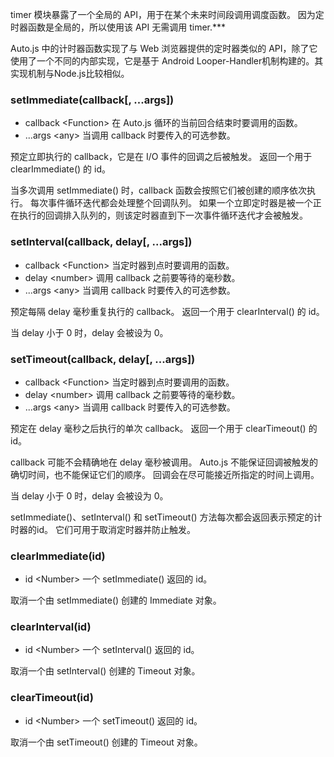 timer 模块暴露了一个全局的 API，用于在某个未来时间段调用调度函数。 因为定时器函数是全局的，所以使用该 API 无需调用 timer.***

Auto.js 中的计时器函数实现了与 Web 浏览器提供的定时器类似的 API，除了它使用了一个不同的内部实现，它是基于 Android Looper-Handler机制构建的。其实现机制与Node.js比较相似。

### setImmediate(callback\[, ...args\])
* callback \<Function\> 在 Auto.js 循环的当前回合结束时要调用的函数。
* ...args \<any\> 当调用 callback 时要传入的可选参数。

预定立即执行的 callback，它是在 I/O 事件的回调之后被触发。 返回一个用于 clearImmediate() 的 id。

当多次调用 setImmediate() 时，callback 函数会按照它们被创建的顺序依次执行。 每次事件循环迭代都会处理整个回调队列。 如果一个立即定时器是被一个正在执行的回调排入队列的，则该定时器直到下一次事件循环迭代才会被触发。

### setInterval(callback, delay\[, ...args\])
* callback \<Function\> 当定时器到点时要调用的函数。
* delay \<number\> 调用 callback 之前要等待的毫秒数。
* ...args \<any\> 当调用 callback 时要传入的可选参数。

预定每隔 delay 毫秒重复执行的 callback。 返回一个用于 clearInterval() 的 id。

当 delay 小于 0 时，delay 会被设为 0。

### setTimeout(callback, delay\[, ...args\])
* callback \<Function\> 当定时器到点时要调用的函数。
* delay \<number\> 调用 callback 之前要等待的毫秒数。
* ...args \<any\> 当调用 callback 时要传入的可选参数。

预定在 delay 毫秒之后执行的单次 callback。 返回一个用于 clearTimeout() 的 id。

callback 可能不会精确地在 delay 毫秒被调用。 Auto.js 不能保证回调被触发的确切时间，也不能保证它们的顺序。 回调会在尽可能接近所指定的时间上调用。

当 delay 小于 0 时，delay 会被设为 0。

setImmediate()、setInterval() 和 setTimeout() 方法每次都会返回表示预定的计时器的id。 它们可用于取消定时器并防止触发。


### clearImmediate(id)
* id \<Number\> 一个 setImmediate() 返回的 id。

取消一个由 setImmediate() 创建的 Immediate 对象。

### clearInterval(id)
* id \<Number\> 一个 setInterval() 返回的 id。

取消一个由 setInterval() 创建的 Timeout 对象。

### clearTimeout(id)
* id \<Number\> 一个 setTimeout() 返回的 id。

取消一个由 setTimeout() 创建的 Timeout 对象。

